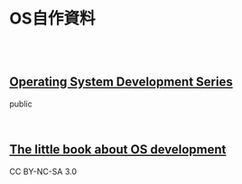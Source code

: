 # OS自作資料

<br><br>

## [Operating System Development Series](http://www.brokenthorn.com/Resources/OSDevIndex.html)  
public

<br>

## [The little book about OS development](https://littleosbook.github.io)  
CC BY-NC-SA 3.0